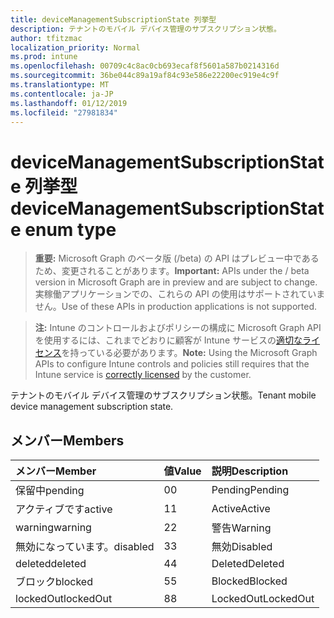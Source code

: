 ```yaml
---
title: deviceManagementSubscriptionState 列挙型
description: テナントのモバイル デバイス管理のサブスクリプション状態。
author: tfitzmac
localization_priority: Normal
ms.prod: intune
ms.openlocfilehash: 00709c4c8ac0cb693ecaf8f5601a587b0214316d
ms.sourcegitcommit: 36be044c89a19af84c93e586e22200ec919e4c9f
ms.translationtype: MT
ms.contentlocale: ja-JP
ms.lasthandoff: 01/12/2019
ms.locfileid: "27981834"
---
```

# <a name="devicemanagementsubscriptionstate-enum-type"></a><span data-ttu-id="9eb92-103">deviceManagementSubscriptionState 列挙型</span><span class="sxs-lookup"><span data-stu-id="9eb92-103">deviceManagementSubscriptionState enum type</span></span>

> <span data-ttu-id="9eb92-104">**重要:** Microsoft Graph のベータ版 (/beta) の API はプレビュー中であるため、変更されることがあります。</span><span class="sxs-lookup"><span data-stu-id="9eb92-104">**Important:** APIs under the / beta version in Microsoft Graph are in preview and are subject to change.</span></span> <span data-ttu-id="9eb92-105">実稼働アプリケーションでの、これらの API の使用はサポートされていません。</span><span class="sxs-lookup"><span data-stu-id="9eb92-105">Use of these APIs in production applications is not supported.</span></span>

> <span data-ttu-id="9eb92-106">**注:** Intune のコントロールおよびポリシーの構成に Microsoft Graph API を使用するには、これまでどおりに顧客が Intune サービスの[適切なライセンス](https://go.microsoft.com/fwlink/?linkid=839381)を持っている必要があります。</span><span class="sxs-lookup"><span data-stu-id="9eb92-106">**Note:** Using the Microsoft Graph APIs to configure Intune controls and policies still requires that the Intune service is [correctly licensed](https://go.microsoft.com/fwlink/?linkid=839381) by the customer.</span></span>

<span data-ttu-id="9eb92-107">テナントのモバイル デバイス管理のサブスクリプション状態。</span><span class="sxs-lookup"><span data-stu-id="9eb92-107">Tenant mobile device management subscription state.</span></span>
## <a name="members"></a><span data-ttu-id="9eb92-108">メンバー</span><span class="sxs-lookup"><span data-stu-id="9eb92-108">Members</span></span>
|<span data-ttu-id="9eb92-109">メンバー</span><span class="sxs-lookup"><span data-stu-id="9eb92-109">Member</span></span>|<span data-ttu-id="9eb92-110">値</span><span class="sxs-lookup"><span data-stu-id="9eb92-110">Value</span></span>|<span data-ttu-id="9eb92-111">説明</span><span class="sxs-lookup"><span data-stu-id="9eb92-111">Description</span></span>|
|:---|:---|:---|
|<span data-ttu-id="9eb92-112">保留中</span><span class="sxs-lookup"><span data-stu-id="9eb92-112">pending</span></span>|<span data-ttu-id="9eb92-113">0</span><span class="sxs-lookup"><span data-stu-id="9eb92-113">0</span></span>|<span data-ttu-id="9eb92-114">Pending</span><span class="sxs-lookup"><span data-stu-id="9eb92-114">Pending</span></span>|
|<span data-ttu-id="9eb92-115">アクティブです</span><span class="sxs-lookup"><span data-stu-id="9eb92-115">active</span></span>|<span data-ttu-id="9eb92-116">1</span><span class="sxs-lookup"><span data-stu-id="9eb92-116">1</span></span>|<span data-ttu-id="9eb92-117">Active</span><span class="sxs-lookup"><span data-stu-id="9eb92-117">Active</span></span>|
|<span data-ttu-id="9eb92-118">warning</span><span class="sxs-lookup"><span data-stu-id="9eb92-118">warning</span></span>|<span data-ttu-id="9eb92-119">2</span><span class="sxs-lookup"><span data-stu-id="9eb92-119">2</span></span>|<span data-ttu-id="9eb92-120">警告</span><span class="sxs-lookup"><span data-stu-id="9eb92-120">Warning</span></span>|
|<span data-ttu-id="9eb92-121">無効になっています。</span><span class="sxs-lookup"><span data-stu-id="9eb92-121">disabled</span></span>|<span data-ttu-id="9eb92-122">3</span><span class="sxs-lookup"><span data-stu-id="9eb92-122">3</span></span>|<span data-ttu-id="9eb92-123">無効</span><span class="sxs-lookup"><span data-stu-id="9eb92-123">Disabled</span></span>|
|<span data-ttu-id="9eb92-124">deleted</span><span class="sxs-lookup"><span data-stu-id="9eb92-124">deleted</span></span>|<span data-ttu-id="9eb92-125">4</span><span class="sxs-lookup"><span data-stu-id="9eb92-125">4</span></span>|<span data-ttu-id="9eb92-126">Deleted</span><span class="sxs-lookup"><span data-stu-id="9eb92-126">Deleted</span></span>|
|<span data-ttu-id="9eb92-127">ブロック</span><span class="sxs-lookup"><span data-stu-id="9eb92-127">blocked</span></span>|<span data-ttu-id="9eb92-128">5</span><span class="sxs-lookup"><span data-stu-id="9eb92-128">5</span></span>|<span data-ttu-id="9eb92-129">Blocked</span><span class="sxs-lookup"><span data-stu-id="9eb92-129">Blocked</span></span>|
|<span data-ttu-id="9eb92-130">lockedOut</span><span class="sxs-lookup"><span data-stu-id="9eb92-130">lockedOut</span></span>|<span data-ttu-id="9eb92-131">8</span><span class="sxs-lookup"><span data-stu-id="9eb92-131">8</span></span>|<span data-ttu-id="9eb92-132">LockedOut</span><span class="sxs-lookup"><span data-stu-id="9eb92-132">LockedOut</span></span>|





